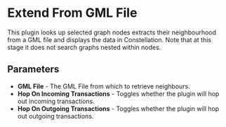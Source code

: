 # Extend From GML File

This plugin looks up selected graph nodes extracts their neighbourhood
from a GML file and displays the data in Constellation. Note that at
this stage it does not search graphs nested within nodes.

## Parameters

-   **GML File** - The GML File from which to retrieve neighbours.
-   **Hop On Incoming Transactions** - Toggles whether the plugin will hop out incoming transactions.
-   **Hop On Outgoing Transactions** - Toggles whether the plugin will hop out outgoing transactions.
